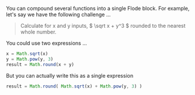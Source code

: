 You can compound several functions into a single Flode block. For example, let's say we have the following challenge ...

> Calculate for x and y inputs, $ \sqrt x + y^3 $ rounded to the nearest whole number. 

You could use two expressions ...

```javascript
x = Math.sqrt(x)
y = Math.pow(y, 3)
result = Math.round(x + y)
```

But you can actually write this as a single expression

```javascript
result = Math.round( Math.sqrt(x) + Math.pow(y, 3) )
```


